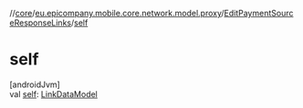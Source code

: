 //[core](../../../index.md)/[eu.epicompany.mobile.core.network.model.proxy](../index.md)/[EditPaymentSourceResponseLinks](index.md)/[self](self.md)

# self

[androidJvm]\
val [self](self.md): [LinkDataModel](../../eu.epicompany.mobile.core.network.hypermedia/-link-data-model/index.md)
